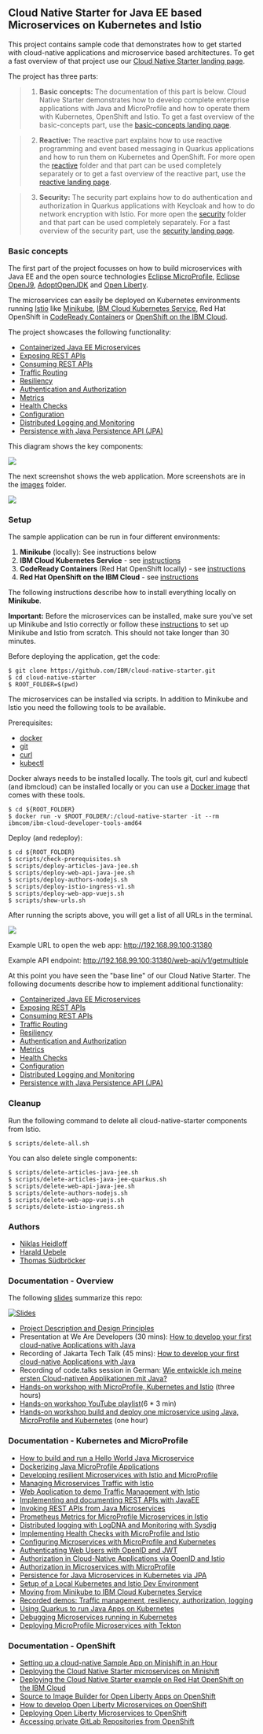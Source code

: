 ## Cloud Native Starter for Java EE based Microservices on Kubernetes and Istio

This project contains sample code that demonstrates how to get started with cloud-native applications and microservice based architectures. To get a fast overview of that project use our [Cloud Native Starter landing page](https://cloud-native-starter.mybluemix.net/).

The project has three parts:

> 1) **Basic concepts:** The documentation of this part is below. Cloud Native Starter demonstrates how to develop complete enterprise applications with Java and MicroProfile and how to operate them with Kubernetes, OpenShift and Istio.
To get a fast overview of the basic-concepts part, use the [basic-concepts landing page](https://cloud-native-starter-synchron.mybluemix.net/).

> 2) **Reactive:** The reactive part explains how to use reactive programming and event based messaging in Quarkus applications and how to run them on Kubernetes and OpenShift. For more open the [reactive](reactive) folder and that part can be used completely separately or to get a fast overview of the reactive part, use the [reactive landing page](https://cloud-native-starter-reactive.mybluemix.net/).

> 3) **Security:** The security part explains how to do authentication and authorization in Quarkus applications with Keycloak and how to do network encryption with Istio. For more open the [security](security) folder and that part can be used completely separately. For a fast overview of the security part, use the [security landing page](https://cloud-native-starter-security.mybluemix.net/).

### Basic concepts

The first part of the project focusses on how to build microservices with Java EE and the open source technologies [Eclipse MicroProfile](https://microprofile.io/), [Eclipse OpenJ9](https://www.eclipse.org/openj9/), [AdoptOpenJDK](https://adoptopenjdk.net/) and [Open Liberty](https://openliberty.io/).

The microservices can easily be deployed on Kubernetes environments running [Istio](https://istio.io/) like [Minikube](https://kubernetes.io/docs/setup/minikube/), [IBM Cloud Kubernetes Service](https://www.ibm.com/cloud/container-service), Red Hat OpenShift in [CodeReady Containers](https://developers.redhat.com/products/codeready-containers/overview) or [OpenShift on the IBM Cloud](https://cloud.ibm.com/docs/containers?topic=containers-openshift_tutorial).

The project showcases the following functionality:

* [Containerized Java EE Microservices](documentation/DemoJavaImage.md)
* [Exposing REST APIs](documentation/DemoExposeRESTAPIs.md)
* [Consuming REST APIs](documentation/DemoConsumeRESTAPIs.md)
* [Traffic Routing](documentation/DemoTrafficRouting.md)
* [Resiliency](documentation/DemoResiliency.md)
* [Authentication and Authorization](documentation/DemoAuthentication.md)
* [Metrics](documentation/DemoMetrics.md)
* [Health Checks](documentation/DemoHealthCheck.md)
* [Configuration](documentation/DemoConfiguration.md)
* [Distributed Logging and Monitoring](documentation/DemoDistributedLoggingMonitoring.md)
* [Persistence with Java Persistence API (JPA)](documentation/DemoJPA.md)

This diagram shows the key components:

<kbd><img src="images/architecture-2.png" /></kbd>

The next screenshot shows the web application. More screenshots are in the [images](images) folder.

<kbd><img src="images/web-app.png" /></kbd>


### Setup

The sample application can be run in four different environments:

1) **Minikube** (locally): See instructions below
2) **IBM Cloud Kubernetes Service** - see [instructions](documentation/IKSDeployment.md)
3) **CodeReady Containers** (Red Hat OpenShift locally) - see [instructions](documentation/OS4Cluster.md)
4) **Red Hat OpenShift on the IBM Cloud** - see [instructions](documentation/OS4Cluster.md)

The following instructions describe how to install everything locally on **Minikube**.

**Important:** Before the microservices can be installed, make sure you've set up Minikube and Istio correctly or follow these [instructions](documentation/SetupLocalEnvironment.md) to set up Minikube and Istio from scratch. This should not take longer than 30 minutes.

Before deploying the application, get the code:

```
$ git clone https://github.com/IBM/cloud-native-starter.git
$ cd cloud-native-starter
$ ROOT_FOLDER=$(pwd)
```

The microservices can be installed via scripts. In addition to Minikube and Istio you need the following tools to be available.

Prerequisites:

* [docker](https://docs.docker.com/install/)
* [git](https://git-scm.com/book/en/v2/Getting-Started-Installing-Git)
* [curl](https://curl.haxx.se/download.html)
* [kubectl](https://kubernetes.io/docs/tasks/tools/install-kubectl/)

Docker always needs to be installed locally. The tools git, curl and kubectl (and ibmcloud) can be installed locally or you can use a [Docker image](https://github.com/IBM/cloud-native-starter/blob/master/workshop-one-service/1-prereqs.md#tools) that comes with these tools.

```
$ cd ${ROOT_FOLDER}
$ docker run -v $ROOT_FOLDER/:/cloud-native-starter -it --rm ibmcom/ibm-cloud-developer-tools-amd64
```

Deploy (and redeploy):

```
$ cd ${ROOT_FOLDER}
$ scripts/check-prerequisites.sh
$ scripts/deploy-articles-java-jee.sh
$ scripts/deploy-web-api-java-jee.sh
$ scripts/deploy-authors-nodejs.sh
$ scripts/deploy-istio-ingress-v1.sh
$ scripts/deploy-web-app-vuejs.sh
$ scripts/show-urls.sh
```

After running the scripts above, you will get a list of all URLs in the terminal.

<kbd><img src="images/urls.png" /></kbd>

Example URL to open the web app: http://192.168.99.100:31380

Example API endpoint: http://192.168.99.100:31380/web-api/v1/getmultiple

At this point you have seen the "base line" of our Cloud Native Starter. The following documents describe how to implement additional functionality:

* [Containerized Java EE Microservices](documentation/DemoJavaImage.md)
* [Exposing REST APIs](documentation/DemoExposeRESTAPIs.md)
* [Consuming REST APIs](documentation/DemoConsumeRESTAPIs.md)
* [Traffic Routing](documentation/DemoTrafficRouting.md)
* [Resiliency](documentation/DemoResiliency.md)
* [Authentication and Authorization](documentation/DemoAuthentication.md)
* [Metrics](documentation/DemoMetrics.md)
* [Health Checks](documentation/DemoHealthCheck.md)
* [Configuration](documentation/DemoConfiguration.md)
* [Distributed Logging and Monitoring](documentation/DemoDistributedLoggingMonitoring.md)
* [Persistence with Java Persistence API (JPA)](documentation/DemoJPA.md)


### Cleanup

Run the following command to delete all cloud-native-starter components from Istio.

```
$ scripts/delete-all.sh
```

You can also delete single components:

```
$ scripts/delete-articles-java-jee.sh
$ scripts/delete-articles-java-jee-quarkus.sh
$ scripts/delete-web-api-java-jee.sh
$ scripts/delete-authors-nodejs.sh
$ scripts/delete-web-app-vuejs.sh
$ scripts/delete-istio-ingress.sh
```

### Authors

* [Niklas Heidloff](https://twitter.com/nheidloff)
* [Harald Uebele](https://twitter.com/harald_u)
* [Thomas Südbröcker](https://twitter.com/tsuedbroecker)


### Documentation - Overview

The following [slides](https://github.com/nheidloff/cloud-native-starter/blob/master/documentation/OneHourTalk.pdf) summarize this repo:

[![Slides](images/slides.png)](documentation/OneHourTalk.pdf)

* [Project Description and Design Principles](http://heidloff.net/article/example-java-app-cloud-kubernetes)
* Presentation at We Are Developers (30 mins): [How to develop your first cloud-native Applications with Java](http://heidloff.net/recording-of-talk-how-to-develop-your-first-cloud-native-applications-with-java/)
* Recording of Jakarta Tech Talk (45 mins): [How to develop your first cloud-native Applications with Java](http://heidloff.net/article/recording-jakarta-tech-talk-how-to-develop-microservices/)
* Recording of code.talks session in German: [Wie entwickle ich meine ersten Cloud-nativen Applikationen mit Java?](https://www.youtube.com/watch?v=oabKnZO2mUA)
* [Hands-on workshop with MicroProfile, Kubernetes and Istio](https://github.com/IBM/cloud-native-starter/tree/master/workshop) (three hours)
* [Hands-on workshop YouTube playlist](https://ibm.biz/Bdzpdp)(6 * 3 min)
* [Hands-on workshop build and deploy one microservice using Java, MicroProfile and Kubernetes](https://github.com/IBM/cloud-native-starter/tree/master/workshop-one-service) (one hour)


### Documentation - Kubernetes and MicroProfile

* [How to build and run a Hello World Java Microservice](http://heidloff.net/article/how-to-build-and-run-a-hello-world-java-microservice/)
* [Dockerizing Java MicroProfile Applications](http://heidloff.net/article/dockerizing-container-java-microprofile)
* [Developing resilient Microservices with Istio and MicroProfile](http://heidloff.net/article/resiliency-microservice-microprofile-java-istio)
* [Managing Microservices Traffic with Istio](https://haralduebele.blog/2019/03/11/managing-microservices-traffic-with-istio/)
* [Web Application to demo Traffic Management with Istio](http://heidloff.net/article/sample-app-manage-microservices-traffic-istio)
* [Implementing and documenting REST APIs with JavaEE](http://heidloff.net/article/rest-apis-microprofile-javaee-jaxrs)
* [Invoking REST APIs from Java Microservices](http://heidloff.net/invoke-rest-apis-java-microprofile-microservice)
* [Prometheus Metrics for MicroProfile Microservices in Istio](http://heidloff.net/article/prometheus-metrics-microprofile-microservices-istio/)
* [Distributed logging with LogDNA and Monitoring with Sysdig](https://haralduebele.blog/2019/04/08/whats-going-on-in-my-cluster/)
* [Implementing Health Checks with MicroProfile and Istio](http://heidloff.net/article/implementing-health-checks-microprofile-istio)
* [Configuring Microservices with MicroProfile and Kubernetes](http://heidloff.net/article/configuring-java-microservices-microprofile-kubernetes/)
* [Authenticating Web Users with OpenID and JWT](http://heidloff.net/article/authenticating-web-users-openid-connect-jwt/)
* [Authorization in Cloud-Native Applications via OpenID and Istio](http://heidloff.net/article/authentication-authorization-openid-connect-istio)
* [Authorization in Microservices with MicroProfile](http://heidloff.net/article/authorization-microservices-java-microprofile/)
* [Persistence for Java Microservices in Kubernetes via JPA](http://heidloff.net/article/persistence-java-microservices-kubernetes-jpa/)
* [Setup of a Local Kubernetes and Istio Dev Environment](http://heidloff.net/article/setup-local-development-kubernetes-istio)
* [Moving from Minikube to IBM Cloud Kubernetes Service](https://haralduebele.blog/2019/04/04/moving-from-minikube-to-ibm-cloud-kubernetes-service/)
* [Recorded demos: Traffic management, resiliency, authorization, logging](http://heidloff.net/article/how-to-develop-your-first-cloud-native-applications-with-java/)
* [Using Quarkus to run Java Apps on Kubernetes](http://heidloff.net/article/quarkus-javaee-microprofile-kubernetes)
* [Debugging Microservices running in Kubernetes](http://heidloff.net/article/debugging-microservices-kubernetes)
* [Deploying MicroProfile Microservices with Tekton](http://heidloff.net/article/deploying-microprofile-microservices-tekton/)


### Documentation - OpenShift

* [Setting up a cloud-native Sample App on Minishift in an Hour](http://heidloff.net/article/setup-cloud-native-sample-app-minishift/)
* [Deploying the Cloud Native Starter microservices on Minishift](https://haralduebele.blog/2019/07/03/deploying-the-cloud-native-starter-microservices-on-minishift/)
* [Deploying the Cloud Native Starter example on Red Hat OpenShift on the IBM Cloud](https://haralduebele.blog/2019/07/10/deploying-the-cloud-native-starter-example-on-red-hat-openshift-on-the-ibm-cloud/)
* [Source to Image Builder for Open Liberty Apps on OpenShift](http://heidloff.net/article/source-to-image-builder-open-liberty-openshift/)
* [How to develop Open Liberty Microservices on OpenShift](http://heidloff.net/article/how-to-develop-open-liberty-microservices-openshift/)
* [Deploying Open Liberty Microservices to OpenShift](http://heidloff.net/article/deploying-open-liberty-microservices-openshift/)
* [Accessing private GitLab Repositories from OpenShift](http://heidloff.net/article/accessing-private-gitlab-repositories-from-openshift/)
